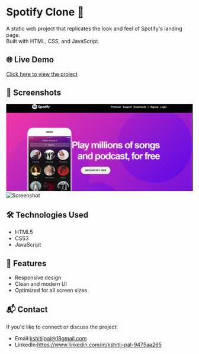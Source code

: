 # Spotify Clone 🎵

A static web project that replicates the look and feel of Spotify's landing page.  
Built with HTML, CSS, and JavaScript.

## 🌐 Live Demo
[Click here to view the project](https://kshitij-pal99.github.io/Staticwebsites/)

## 📸 Screenshots
![Screenshot](assets/spot.png)
![Screenshot](assets/main.png)

## 🛠️ Technologies Used
- HTML5
- CSS3
- JavaScript

## 🚀 Features
- Responsive design
- Clean and modern UI
- Optimized for all screen sizes

## 📬 Contact
If you'd like to connect or discuss the project:
- Email:kshitijpal@18gmail.com
- LinkedIn:https://www.linkedin.com/in/kshitij-pal-9475aa265
